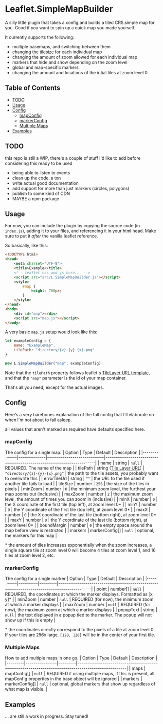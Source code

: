 # Leaflet.SimpleMapBuilder
A silly little plugin that takes a config and builds a tiled CRS.simple map for you. Good if you want to spin up a quick map you made yourself.

It currently supports the following:
- multiple basemaps, and switching between them
- changing the tilesize for each individual map
- changing the amount of zoom allowed for each individual map
- markers that hide and show depending on the zoom level
- global and map-specific markers
- changing the amount and locations of the intial tiles at zoom level 0

## Table of Contents
  * [TODO](#todo)
  * [Usage](#usage)
  * [Config](#config)
    + [mapConfig](#mapconfig)
    + [markerConfig](#markerconfig)
    + [Multiple Maps](#multiple-maps)
  * [Examples](#examples)

## TODO
this repo is still a WIP, there's a couple of stuff I'd like to add before considering this ready to be used
- being able to listen to events
- clean up the code. a ton
- write actual good documentation
- add support for more than just markers (circles, polygons)
- publish to some kind of CDN
- MAYBE a npm package

## Usage
For now, you can include the plugin by copying the source code (in `index.js`), adding it to your files, and referencing it in your html head. Make sure to put it *after* the vanilla leaflet reference.

So basically, like this:
```html
<!DOCTYPE html>
<head>
    <meta charset="UTF-8">
    <title>Example</title>
    <!-- leaflet css and js here... -->
    <script src="src/L.SimpleMapBuilder.js"></script>
    <style>
        #map {
            height: 700px;
        }
    </style>
</head>
<body>
    <div id="map"></div>
    <script src="map.js"></script>
</body>
```

A very basic `map.js` setup would look like this:
```js
let exampleConfig = {
    name: "ExampleMap",
    tilePath: "directory/{z}-{y}-{x}.png"
}

new L.SimpleMapBuilder("map", exampleConfig);
```
Note that the `tilePath` property follows leaflet's [TileLayer URL template](https://leafletjs.com/reference.html#tilelayer), and that the `"map"` parameter is the id of your map container.

That's all you need, except for the actual images.

## Config
Here's a very barebones explanation of the full config that I'll elaborate on when I'm not about to fall asleep.

all values that aren't marked as required have defaults specified here.

### mapConfig
The config for a single map.
| Option       | Type         | Default                     | Description                                                             |
|--------------|--------------|-----------------------------|-------------------------------------------------------------------------|
| name         | string       | `null`                        | REQUIRED. The name of the map                                           |
| tilePath     | string ([Tile Layer URL](https://leafletjs.com/reference.html#tilelayer))      | `"directory/{z}-{y}-{x}.png"` | the path to the tile assets, you probably want to overwrite this        |
| errorTileUrl | string       | `""`                          | the URL to the tile used if another tile fails to load                  |
| tileSize     | number       | `256`                         | the size of the tiles in pixels                                         |
| minZoom      | number       | `0`                           | the minimum zoom level, the furthest your map zooms out (inclusive)     |
| maxZoom      | number       | `2`                           | the maximum zoom level, the amount of times you can zoom in (inclusive) |
| minX         | number       | `0`                           | the X coordinate of the first tile (top left), at zoom level 0*         |
| minY         | number       | `0`                           | the Y coordinate of the first tile (top left), at zoom level 0*         |
| maxX         | number       | `0`                           | the X coordinate of the last tile (bottom right), at zoom level 0*      |
| maxY         | number       | `0`                           | the Y coordinate of the last tile (bottom right), at zoom level 0*      |
| boundMargin  | number       | `0`                           | the empty space around the map before view is restricted                |
| markers      | markerConfig[] | `null`                        | optional, the markers for this map                                      |


\* the amount of tiles increases exponentially when the zoom increases, a single square tile at zoom level 0 will become 4 tiles at zoom level 1, and 16 tiles at zoom level 2, etc.

### markerConfig
The config for a single marker
| Option    | Type     | Default | Description                                                                                   |
|-----------|----------|---------|-----------------------------------------------------------------------------------------------|
| point     | number[] | `null`  | REQUIRED, the coordinates at which the marker displays. Formatted as [x, y]*                   |
| minZoom   | number   | `null`  | REQUIRED (for now), the minimum zoom at which a marker displays                               |
| maxZoom   | number   | `null`  | REQUIRED (for now), the maximum zoom at which a marker displays                               |
| popupText | string   | `null`  | the text displayed in a popup tied to the marker. The popup will not show up if this is empty |

\* the coordinates directly correspond to the pixels of a tile at zoom level 0. If your tiles are 256x large, `[128, 128]` will be in the center of your first tile.

### Multiple Maps
How to add multiple maps in one go.
| Option  | Type           | Default | Description                                                                                           |
|---------|----------------|---------|-------------------------------------------------------------------------------------------------------|
| maps    | mapConfig[]    | `null`  | REQUIRED if using multiple maps, if this is present, all mapConfig properties in the base object will be ignored |
| markers | markerConfig[] | `null`  | optional, global markers that show up regardless of what map is visible.                              |

## Examples
... are still a work in progress. Stay tuned!